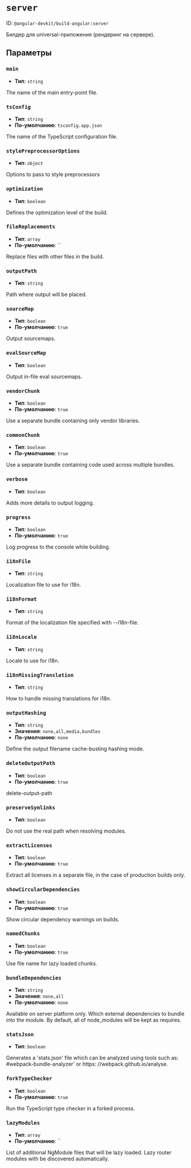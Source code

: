 # `server`

ID: `@angular-devkit/build-angular:server`

Билдер для universal-приложения (рендеринг на сервере).


## Параметры

### `main`

* **Тип**: `string`

The name of the main entry-point file.


### `tsConfig`

* **Тип**: `string`
* **По-умолчанию**: `tsconfig.app.json`

The name of the TypeScript configuration file.


### `stylePreprocessorOptions`

* **Тип**: `object`

Options to pass to style preprocessors


### `optimization`

* **Тип**: `boolean`

Defines the optimization level of the build.


### `fileReplacements`

* **Тип**: `array`
* **По-умолчанию**: ``

Replace files with other files in the build.


### `outputPath`

* **Тип**: `string`

Path where output will be placed.


### `sourceMap`

* **Тип**: `boolean`
* **По-умолчанию**: `true`

Output sourcemaps.


### `evalSourceMap`

* **Тип**: `boolean`

Output in-file eval sourcemaps.


### `vendorChunk`

* **Тип**: `boolean`
* **По-умолчанию**: `true`

Use a separate bundle containing only vendor libraries.


### `commonChunk`

* **Тип**: `boolean`
* **По-умолчанию**: `true`

Use a separate bundle containing code used across multiple bundles.


### `verbose`

* **Тип**: `boolean`

Adds more details to output logging.


### `progress`

* **Тип**: `boolean`
* **По-умолчанию**: `true`

Log progress to the console while building.


### `i18nFile`

* **Тип**: `string`

Localization file to use for i18n.


### `i18nFormat`

* **Тип**: `string`

Format of the localization file specified with --i18n-file.


### `i18nLocale`

* **Тип**: `string`

Locale to use for i18n.


### `i18nMissingTranslation`

* **Тип**: `string`

How to handle missing translations for i18n.


### `outputHashing`

* **Тип**: `string`
* **Значения**: `none,all,media,bundles`
* **По-умолчанию**: `none`

Define the output filename cache-busting hashing mode.


### `deleteOutputPath`

* **Тип**: `boolean`
* **По-умолчанию**: `true`

delete-output-path


### `preserveSymlinks`

* **Тип**: `boolean`

Do not use the real path when resolving modules.


### `extractLicenses`

* **Тип**: `boolean`
* **По-умолчанию**: `true`

Extract all licenses in a separate file, in the case of production builds only.


### `showCircularDependencies`

* **Тип**: `boolean`
* **По-умолчанию**: `true`

Show circular dependency warnings on builds.


### `namedChunks`

* **Тип**: `boolean`
* **По-умолчанию**: `true`

Use file name for lazy loaded chunks.


### `bundleDependencies`

* **Тип**: `string`
* **Значения**: `none,all`
* **По-умолчанию**: `none`

Available on server platform only. Which external dependencies to bundle into the module. By default, all of node_modules will be kept as requires.


### `statsJson`

* **Тип**: `boolean`

Generates a 'stats.json' file which can be analyzed using tools such as: #webpack-bundle-analyzer' or https: //webpack.github.io/analyse.


### `forkTypeChecker`

* **Тип**: `boolean`
* **По-умолчанию**: `true`

Run the TypeScript type checker in a forked process.


### `lazyModules`

* **Тип**: `array`
* **По-умолчанию**: ``

List of additional NgModule files that will be lazy loaded. Lazy router modules with be discovered automatically.

